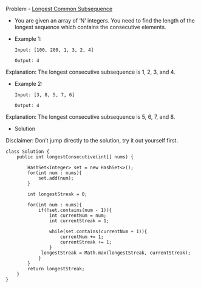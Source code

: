 Problem - [Longest Common Subsequence](https://leetcode.com/problems/longest-consecutive-sequence/)

- You are given an array of ‘N’ integers. You need to find the length of the longest sequence which contains the consecutive elements.

- Example 1:

      Input: [100, 200, 1, 3, 2, 4]

      Output: 4

Explanation: The longest consecutive subsequence is 1, 2, 3, and 4.

- Example 2:

      Input: [3, 8, 5, 7, 6]

      Output: 4

Explanation: The longest consecutive subsequence is 5, 6, 7, and 8.

- Solution

Disclaimer: Don’t jump directly to the solution, try it out yourself first.

```
class Solution {
    public int longestConsecutive(int[] nums) {
        
        HashSet<Integer> set = new HashSet<>();
        for(int num : nums){
            set.add(num);
        }
        
        int longestStreak = 0;
        
        for(int num : nums){
            if(!set.contains(num - 1)){
                int currentNum = num;
                int currentStreak = 1;
                
                while(set.contains(currentNum + 1)){
                    currentNum += 1;
                    currentStreak += 1;
                }
             longestStreak = Math.max(longestStreak, currentStreak);
            }
        }
        return longestStreak;
    }
}
```
